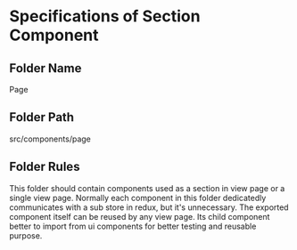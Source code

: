 # Specifications of Section Component
## Folder Name
Page
## Folder Path
src/components/page
## Folder Rules
This folder should contain components used as a section in view page or a single view page. Normally each component in this folder dedicatedly communicates with a sub store in redux, but it's unnecessary. The exported component itself can be reused by any view page. Its child component better to import from ui components for better testing and reusable purpose.